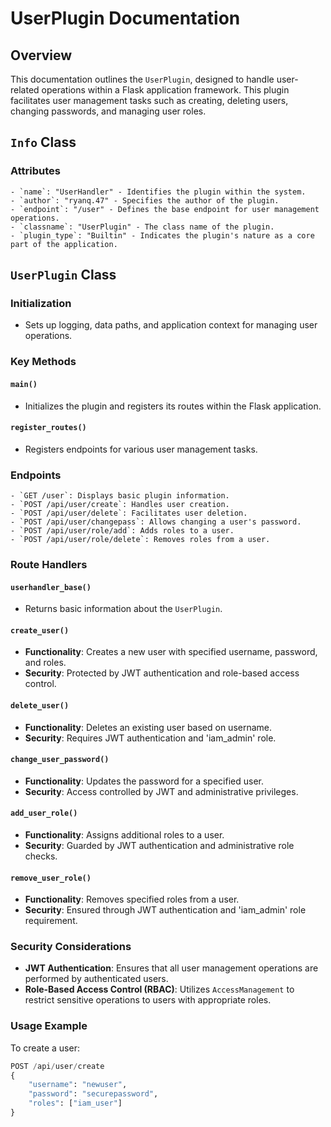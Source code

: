 # UserPlugin Documentation

## Overview

This documentation outlines the `UserPlugin`, designed to handle user-related operations within a Flask application framework. This plugin facilitates user management tasks such as creating, deleting users, changing passwords, and managing user roles.

## `Info` Class

### Attributes

    - `name`: "UserHandler" - Identifies the plugin within the system.
    - `author`: "ryanq.47" - Specifies the author of the plugin.
    - `endpoint`: "/user" - Defines the base endpoint for user management operations.
    - `classname`: "UserPlugin" - The class name of the plugin.
    - `plugin_type`: "Builtin" - Indicates the plugin's nature as a core part of the application.

## `UserPlugin` Class

### Initialization

- Sets up logging, data paths, and application context for managing user operations.

### Key Methods

#### `main()`

- Initializes the plugin and registers its routes within the Flask application.

#### `register_routes()`

- Registers endpoints for various user management tasks.

### Endpoints

    - `GET /user`: Displays basic plugin information.
    - `POST /api/user/create`: Handles user creation.
    - `POST /api/user/delete`: Facilitates user deletion.
    - `POST /api/user/changepass`: Allows changing a user's password.
    - `POST /api/user/role/add`: Adds roles to a user.
    - `POST /api/user/role/delete`: Removes roles from a user.

### Route Handlers

#### `userhandler_base()`

- Returns basic information about the `UserPlugin`.

#### `create_user()`

- **Functionality**: Creates a new user with specified username, password, and roles.
- **Security**: Protected by JWT authentication and role-based access control.

#### `delete_user()`

- **Functionality**: Deletes an existing user based on username.
- **Security**: Requires JWT authentication and 'iam_admin' role.

#### `change_user_password()`

- **Functionality**: Updates the password for a specified user.
- **Security**: Access controlled by JWT and administrative privileges.

#### `add_user_role()`

- **Functionality**: Assigns additional roles to a user.
- **Security**: Guarded by JWT authentication and administrative role checks.

#### `remove_user_role()`

- **Functionality**: Removes specified roles from a user.
- **Security**: Ensured through JWT authentication and 'iam_admin' role requirement.

### Security Considerations

- **JWT Authentication**: Ensures that all user management operations are performed by authenticated users.
- **Role-Based Access Control (RBAC)**: Utilizes `AccessManagement` to restrict sensitive operations to users with appropriate roles.

### Usage Example

To create a user:

```python
POST /api/user/create
{
    "username": "newuser",
    "password": "securepassword",
    "roles": ["iam_user"]
}
```